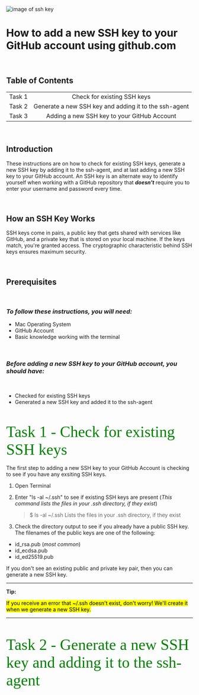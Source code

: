 ![image of ssh key](./assets/SSH/SSHKey.png)

# How to add a new SSH key to your GitHub account using github.com 


<br />



## Table of Contents
|    |     |
|----------|:-------------:
| Task 1 |  Check for existing SSH keys
| Task 2 |    Generate a new SSH key and adding it to the ssh-agent
| Task 3 |  Adding a new SSH key to your GitHub Account

<br />



## Introduction

These instructions are on how to check for existing SSH keys, generate a new SSH key by adding it to the ssh-agent, and at last adding a new SSH key to your GitHub account. An SSH key is an alternate way to identify yourself when working with a GitHub repository that **_doesn't_** require you to enter your username and password every time.

<br />

## How an SSH Key Works

SSH keys come in pairs, a public key that gets shared with services like GitHub, and a private key that is stored on your local machine. If the keys match, you're granted access. The  cryptographic characteristic behind SSH keys ensures maximum security.  

<br />

## Prerequisites

<br />

### _To follow these instructions, you will need:_
- Mac Operating System
- GitHub Account
- Basic knowledge working with the terminal

<br />

### _Before adding a new SSH key to your GitHub account, you should have:_

<br >

- Checked for existing SSH keys
- Generated a new SSH key and added it to the ssh-agent

<br />
<br />

 <span style="font-family:papyrus; font-size:3em; color:green">
Task 1 - Check for existing SSH keys
 </span>

<br>
<br>
The first step to adding a new SSH key to your GitHub Account is checking to see if you have any exsiting SSH keys.

1. Open Terminal

2. Enter "ls -al ~/.ssh" to see if existing SSH keys are present (_This command lists the files in your .ssh directory, if they exist_)

    >$ ls -al ~/.ssh
 Lists the files in your .ssh directory, if they exist

3. Check the directory output to see if you already have a public SSH key. The filenames of the public keys are one of the following:

- id_rsa.pub (_most common_)
- id_ecdsa.pub
- id_ed25519.pub

If you don't see an existing public and private key pair, then you can generate a new SSH key.

---
**Tip:**

<mark>If you receive an error that ~/.ssh doesn't exist, don't worry! We'll create it when we generate a new SSH key.

---

<br>
<br>


 <span style="font-family:papyrus; font-size:3em; color:green">
Task 2 - Generate a new SSH key and adding it to the ssh-agent
 </span>

